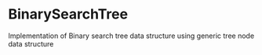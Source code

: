 # BinarySearchTree
Implementation of Binary search tree data structure using generic tree node data structure
